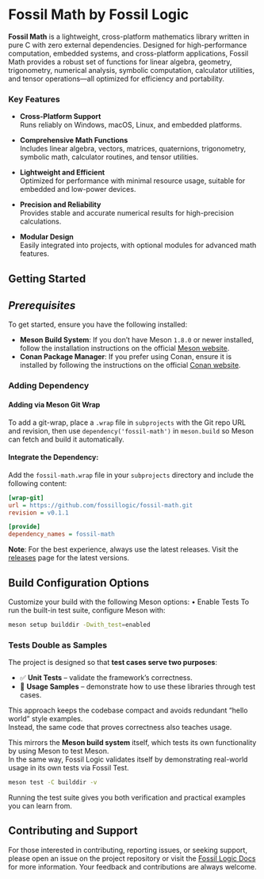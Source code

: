 # **Fossil Math by Fossil Logic**

**Fossil Math** is a lightweight, cross-platform mathematics library written in pure C with zero external dependencies. Designed for high-performance computation, embedded systems, and cross-platform applications, Fossil Math provides a robust set of functions for linear algebra, geometry, trigonometry, numerical analysis, symbolic computation, calculator utilities, and tensor operations—all optimized for efficiency and portability.

### Key Features

- **Cross-Platform Support**  
  Runs reliably on Windows, macOS, Linux, and embedded platforms.

- **Comprehensive Math Functions**  
  Includes linear algebra, vectors, matrices, quaternions, trigonometry, symbolic math, calculator routines, and tensor utilities.

- **Lightweight and Efficient**  
  Optimized for performance with minimal resource usage, suitable for embedded and low-power devices.

- **Precision and Reliability**  
  Provides stable and accurate numerical results for high-precision calculations.

- **Modular Design**  
  Easily integrated into projects, with optional modules for advanced math features.

## Getting Started

## ***Prerequisites***

To get started, ensure you have the following installed:

- **Meson Build System**: If you don’t have Meson `1.8.0` or newer installed, follow the installation instructions on the official [Meson website](https://mesonbuild.com/Getting-meson.html).
- **Conan Package Manager**: If you prefer using Conan, ensure it is installed by following the instructions on the official [Conan website](https://docs.conan.io/en/latest/installation.html).

### Adding Dependency

#### Adding via Meson Git Wrap

To add a git-wrap, place a `.wrap` file in `subprojects` with the Git repo URL and revision, then use `dependency('fossil-math')` in `meson.build` so Meson can fetch and build it automatically.

#### Integrate the Dependency:

Add the `fossil-math.wrap` file in your `subprojects` directory and include the following content:

```ini
[wrap-git]
url = https://github.com/fossillogic/fossil-math.git
revision = v0.1.1

[provide]
dependency_names = fossil-math
```

**Note**: For the best experience, always use the latest releases. Visit the [releases](https://github.com/fossillogic/fossil-math/releases) page for the latest versions.

## Build Configuration Options

Customize your build with the following Meson options:
	•	Enable Tests
To run the built-in test suite, configure Meson with:

```sh
meson setup builddir -Dwith_test=enabled
```

### Tests Double as Samples

The project is designed so that **test cases serve two purposes**:

- ✅ **Unit Tests** – validate the framework’s correctness.  
- 📖 **Usage Samples** – demonstrate how to use these libraries through test cases.  

This approach keeps the codebase compact and avoids redundant “hello world” style examples.  
Instead, the same code that proves correctness also teaches usage.  

This mirrors the **Meson build system** itself, which tests its own functionality by using Meson to test Meson.  
In the same way, Fossil Logic validates itself by demonstrating real-world usage in its own tests via Fossil Test.  

```bash
meson test -C builddir -v
```

Running the test suite gives you both verification and practical examples you can learn from.

## Contributing and Support

For those interested in contributing, reporting issues, or seeking support, please open an issue on the project repository or visit the [Fossil Logic Docs](https://fossillogic.com/docs) for more information. Your feedback and contributions are always welcome.
